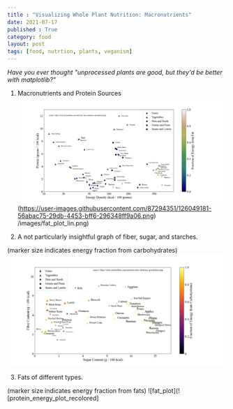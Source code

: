 ```yaml
---
title : "Visualizing Whole Plant Nutrition: Macronutrients"
date: 2021-07-17
published : True
category: food
layout: post
tags: [food, nutrtion, plants, veganism]
---
```


*Have you ever thought "unprocessed plants are good, but they'd be better with matplotlib?"*

1. Macronutrients and Protein Sources
![protein_energy_plot](/images/protein_energy_plot_recolored.png)
(https://user-images.githubusercontent.com/87294351/126049181-56abac75-29db-4453-bff6-296348ff9a06.png)
/images/fat_plot_lin.png)


2. A not particularly insightful graph of fiber, sugar, and starches. 

(marker size indicates energy fraction from carbohydrates)
![carb_plot](/images/carb_plot_quad.png)

3. Fats of different types.

(marker size indicates energy fraction from fats)
![fat_plot](![protein_energy_plot_recolored]
